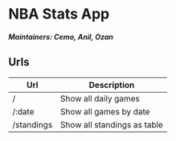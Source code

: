 # NBA Stats App
##### Maintainers: Cemo, Anil, Ozan

## Urls


| Url        | Description                 |
|------------|-----------------------------|
| /          | Show all daily games        |
| /:date     | Show all games by date      |
| /standings | Show all standings as table |
